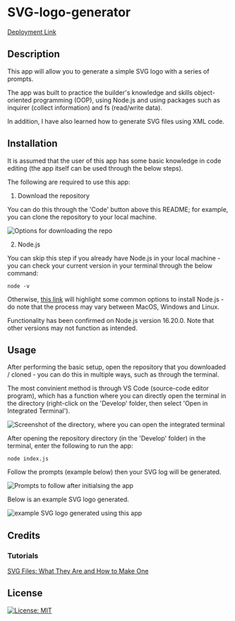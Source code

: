 # SVG-logo-generator

[Deployment Link]()

## Description

This app will allow you to generate a simple SVG logo with a series of prompts.

The app was built to practice the builder's knowledge and skills object-oriented programming (OOP), using Node.js and using packages such as inquirer (collect information) and fs (read/write data).

In addition, I have also learned how to generate SVG files using XML code.

<!-- ## Table of Contents (Optional) -->

<!-- If your README is long, add a table of contents to make it easy for users to find what they need.

- [Installation](#installation)
- [Usage](#usage)
- [Credits](#credits)
- [License](#license) -->

## Installation

It is assumed that the user of this app has some basic knowledge in code editing (the app itself can be used through the below steps).

The following are required to use this app:

1. Download the repository 

You can do this through the 'Code' button above this README; for example, you can clone the repository to your local machine.

![Options for downloading the repo](Develop/img/download.png)

2. Node.js

You can skip this step if you already have Node.js in your local machine - you can check your current version in your terminal through the below command:

    node -v

Otherwise, [this link](https://nodejs.dev/en/learn/how-to-install-nodejs/) will highlight some common options to install Node.js - do note that the process may vary between MacOS, Windows and Linux.

Functionality has been confirmed on Node.js version 16.20.0. Note that other versions may not function as intended.

## Usage

After performing the basic setup, open the repository that you downloaded / cloned - you can do this in multiple ways, such as through the terminal.

The most convinient method is through VS Code (source-code editor program), which has a function where you can directly open the terminal in the directory (right-click on the 'Develop' folder, then select 'Open in Integrated Terminal').

![Screenshot of the directory, where you can open the integrated terminal]()
<!-- TODO: insert new screen -->

After opening the repository directory (in the 'Develop' folder) in the terminal, enter the following to run the app:

    node index.js

Follow the prompts (example below) then your SVG log will be generated.

![Prompts to follow after initialsing the app]()
<!-- TODO: insert new screen -->

Below is an example SVG logo generated.

![example SVG logo generated using this app]()
<!-- TODO: insert new screen -->

## Credits

### Tutorials
[SVG Files: What They Are and How to Make One](https://blog.hubspot.com/website/what-is-an-svg-file)


## License

[![License: MIT](https://img.shields.io/badge/License-MIT-yellow.svg)](https://opensource.org/licenses/MIT)
